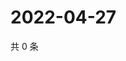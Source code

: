 # 2022-04-27

共 0 条

<!-- BEGIN WEIBO -->
<!-- 最后更新时间 Wed Apr 27 2022 23:23:34 GMT+0800 (China Standard Time) -->

<!-- END WEIBO -->
